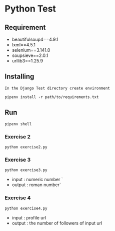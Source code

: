 # Python Test
## Requirement
   - beautifulsoup4==4.9.1
   - lxml==4.5.1
   - selenium==3.141.0
   - soupsieve==2.0.1
   - urllib3==1.25.9
## Installing
`In the Django Test directory create environment`
```
pipenv install -r path/to/requirements.txt
```
## Run
```
pipenv shell
```
### Exercise 2 
```
python exercise2.py
```
### Exercise 3 
```
python exercise3.py
```
- input : numeric number `
- output : roman number`
### Exercise 4
```
python exercise4.py
```
- input : profile url
- output : the number of followers of input url
